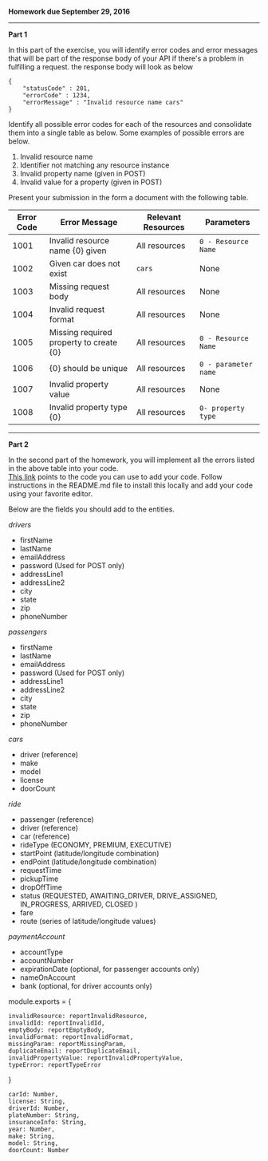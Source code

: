 **Homework due September 29, 2016**

----

**Part 1**

In this part of the exercise, you will identify error codes and error messages that will be part of the response body of your API if there's a problem
in fulfilling a request. the response body will look as below

```
{
    "statusCode" : 201,
    "errorCode" : 1234,
    "errorMessage" : "Invalid resource name cars"
}

```

Identify all possible error codes for each of the resources and consolidate them into a single table as below. Some 
examples of possible errors are below.

1. Invalid resource name
2. Identifier not matching any resource instance
3. Invalid property name (given in POST)
4. Invalid value for a property (given in POST)

Present your submission in the form a document with the following table. 

| Error Code | Error Message                           | Relevant Resources | Parameters           |
| ---------- | --------------------------------------- | ------------------ | -------------------- |
| 1001       | Invalid resource name {0} given         | All resources      | `0 - Resource Name`  |
| 1002       | Given car does not exist                | `cars`             | None                 |
| 1003       | Missing request body                    | All resources      | None                 |
| 1004       | Invalid request format                  | All resources      | None                 |
| 1005       | Missing required property to create {0} | All resources      | `0 - Resource Name`  |
| 1006       | {0} should be unique                    | All resources      | `0 - parameter name` |
| 1007       | Invalid property value                  | All resources      | None                 |
| 1008       | Invalid property type {0}               | All resources      | `0- property type`   |

----

**Part 2**

In the second part of the homework, you will implement all the errors listed in the above table into your code.  
[This link](https://bitbucket.org/appcmusv/transportation-express-api) points to the code you can use to add your code.
Follow instructions in the README.md file to install this locally and add your code using your favorite editor.

Below are the fields you should add to the entities. 

_drivers_

- firstName
- lastName
- emailAddress
- password (Used for POST only)
- addressLine1
- addressLine2
- city
- state
- zip
- phoneNumber

_passengers_

- firstName
- lastName
- emailAddress
- password (Used for POST only)
- addressLine1
- addressLine2
- city
- state
- zip
- phoneNumber

_cars_

- driver (reference)
- make
- model
- license
- doorCount

_ride_

- passenger (reference)
- driver (reference)
- car (reference)
- rideType (ECONOMY, PREMIUM, EXECUTIVE)
- startPoint  (latitude/longitude combination)
- endPoint (latitude/longitude combination)
- requestTime
- pickupTime
- dropOffTime
- status (REQUESTED, AWAITING_DRIVER, DRIVE_ASSIGNED, IN_PROGRESS, ARRIVED, CLOSED )
- fare
- route (series of latitude/longitude values)

_paymentAccount_

- accountType
- accountNumber
- expirationDate (optional, for passenger accounts only)
- nameOnAccount
- bank (optional, for driver accounts only)






module.exports = {

    invalidResource: reportInvalidResource,
    invalidId: reportInvalidId,
    emptyBody: reportEmptyBody,
    invalidFormat: reportInvalidFormat,
    missingParam: reportMissingParam,
    duplicateEmail: reportDuplicateEmail,
    invalidPropertyValue: reportInvalidPropertyValue,
    typeError: reportTypeError
}



    carId: Number,
    license: String,
    driverId: Number,
    plateNumber: String,
    insuranceInfo: String,
    year: Number,
    make: String,
    model: String, 
    doorCount: Number